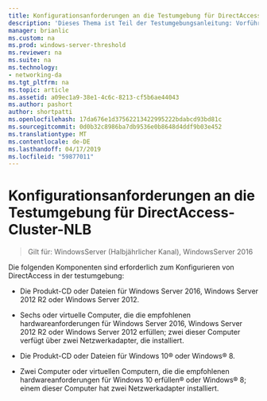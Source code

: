 ```yaml
---
title: Konfigurationsanforderungen an die Testumgebung für DirectAccess-Cluster-NLB
description: 'Dieses Thema ist Teil der Testumgebungsanleitung: Vorführen von DirectAccess in einem Cluster mit Windows NLB für Windows Server 2016'
manager: brianlic
ms.custom: na
ms.prod: windows-server-threshold
ms.reviewer: na
ms.suite: na
ms.technology:
- networking-da
ms.tgt_pltfrm: na
ms.topic: article
ms.assetid: a09ec1a9-38e1-4c6c-8213-cf5b6ae44043
ms.author: pashort
author: shortpatti
ms.openlocfilehash: 17da676e1d37562213422995222bdabcd93bd81c
ms.sourcegitcommit: 0d0b32c8986ba7db9536e0b8648d4ddf9b03e452
ms.translationtype: MT
ms.contentlocale: de-DE
ms.lasthandoff: 04/17/2019
ms.locfileid: "59877011"
---
```

# <a name="directaccess-cluster-nlb-test-lab-configuration-requirements"></a>Konfigurationsanforderungen an die Testumgebung für DirectAccess-Cluster-NLB

>Gilt für: WindowsServer (Halbjährlicher Kanal), WindowsServer 2016

Die folgenden Komponenten sind erforderlich zum Konfigurieren von DirectAccess in der testumgebung:  
  
-   Die Produkt-CD oder Dateien für Windows Server 2016, Windows Server 2012 R2 oder Windows Server 2012.  
  
-   Sechs oder virtuelle Computer, die die empfohlenen hardwareanforderungen für Windows Server 2016, Windows Server 2012 R2 oder Windows Server 2012 erfüllen; zwei dieser Computer verfügt über zwei Netzwerkadapter, die installiert.  
  
-   Die Produkt-CD oder Dateien für Windows 10&reg; oder Windows&reg; 8.  
  
-   Zwei Computer oder virtuellen Computern, die die empfohlenen hardwareanforderungen für Windows 10 erfüllen&reg; oder Windows&reg; 8; einem dieser Computer hat zwei Netzwerkadapter installiert.